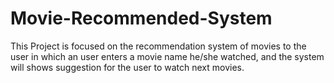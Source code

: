 # Movie-Recommended-System
This Project is focused on the recommendation system of movies to the user in which an user enters a movie name he/she watched, and the system will shows suggestion for the user to watch next movies. 
